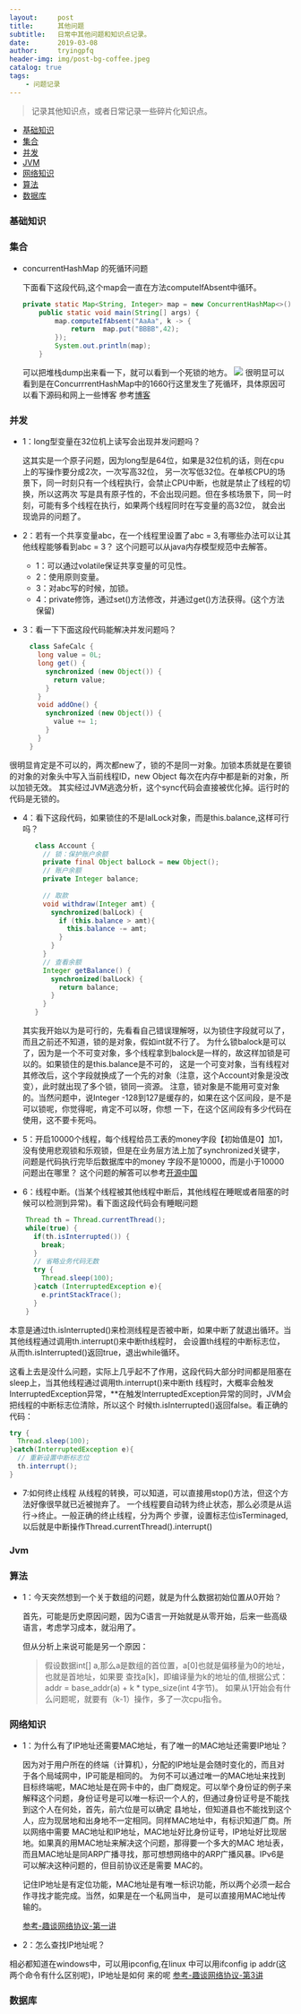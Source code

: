 ```yaml
---
layout:     post
title:      其他问题
subtitle:   日常中其他问题和知识点记录。
date:       2019-03-08
author:     tryingpfq
header-img: img/post-bg-coffee.jpeg
catalog: true
tags:
    - 问题记录
---
```


> 记录其他知识点，或者日常记录一些碎片化知识点。

* [基础知识](#基础知识)
* [集合](#集合)
* [并发](#并发)
* [JVM](#Jvm)
* [网络知识](#网络知识)
* [算法](#算法)
* [数据库](#数据库)


### 基础知识


### 集合
    
  * concurrentHashMap 的死循环问题
  
    下面看下这段代码,这个map会一直在方法computeIfAbsent中循环。
  
    ~~~java
    private static Map<String, Integer> map = new ConcurrentHashMap<>();
        public static void main(String[] args) {
            map.computeIfAbsent("AaAa", k -> {
                return  map.put("BBBB",42);
            });
            System.out.println(map);
        }
    ~~~
  
    可以把堆栈dump出来看一下，就可以看到一个死锁的地方。
    ![](https://github.com/tryingpfq/tryingpfq.github.io/blob/master/picture/bg-question-1.png?raw=true)
    很明显可以看到是在ConcurrrentHashMap中的1660行这里发生了死循环，具体原因可以看下源码和网上一些博客
    参考[博客](https://cloud.tencent.com/developer/article/1533786)
    

### 并发
   * 1：long型变量在32位机上读写会出现并发问题吗？
   
       这其实是一个原子问题，因为long型是64位，如果是32位机的话，则在cpu上的写操作要分成2次，一次写高32位，
       另一次写低32位。在单核CPU的场景下，同一时刻只有一个线程执行，会禁止CPU中断，也就是禁止了线程的切换，所以这两次
       写是具有原子性的，不会出现问题。但在多核场景下，同一时刻，可能有多个线程在执行，如果两个线程同时在写变量的高32位，
       就会出现诡异的问题了。
       
   * 2：若有一个共享变量abc，在一个线程里设置了abc = 3,有哪些办法可以让其他线程能够看到abc = 3？
      这个问题可以从java内存模型规范中去解答。
        * 1：可以通过volatile保证共享变量的可见性。
        * 2：使用原则变量。
        * 3：对abc写的时候，加锁。
        * 4：private修饰，通过set()方法修改，并通过get()方法获得。(这个方法保留)
      
   * 3：看一下下面这段代码能解决并发问题吗？
   ```java
        class SafeCalc {
          long value = 0L;
          long get() {
            synchronized (new Object()) {
              return value;
            }
          }
          void addOne() {
            synchronized (new Object()) {
              value += 1;
            }
          }
        }
   ```
   很明显肯定是不可以的，两次都new了，锁的不是同一对象。加锁本质就是在要锁的对象的对象头中写入当前线程ID，new Object
   每次在内存中都是新的对象，所以加锁无效。
   其实经过JVM逃逸分析，这个sync代码会直接被优化掉。运行时的代码是无锁的。

   * 4：看下这段代码，如果锁住的不是lalLock对象，而是this.balance,这样可行吗？
     ```java
        class Account {
          // 锁：保护账户余额
          private final Object balLock = new Object();
          // 账户余额  
          private Integer balance;
         
          // 取款
          void withdraw(Integer amt) {
            synchronized(balLock) {
              if (this.balance > amt){
                this.balance -= amt;
              }
            }
          } 
          // 查看余额
          Integer getBalance() {
            synchronized(balLock) {
              return balance;
            }
          }
        }
     ```
      其实我开始以为是可行的，先看看自己错误理解呀，以为锁住字段就可以了，而且之前还不知道，锁的是对象，假如int就不行了。
      为什么锁balock是可以了，因为是一个不可变对象，多个线程拿到balock是一样的，故这样加锁是可以的。如果锁住的是this.balance是不可的，
      这是一个可变对象，当有线程对其修改后，这个字段就换成了一个先的对象（注意，这个Account对象是没改变），此时就出现了多个锁，锁同一资源。
      注意，锁对象是不能用可变对象的。当然问题中，说Integer -128到127是缓存的，如果在这个区间段，是不是可以锁呢，你觉得呢，肯定不可以呀，你想
      一下，在这个区间段有多少代码在使用，这不要卡死吗。
   
   * 5：开启10000个线程，每个线程给员工表的money字段【初始值是0】加1，没有使用悲观锁和乐观锁，但是在业务层方法上加了synchronized关键字，
      问题是代码执行完毕后数据库中的money 字段不是10000，而是小于10000 问题出在哪里？
      这个问题的解答可以参考[开源中国](https://my.oschina.net/u/3777556/blog/3011167)
   
   * 6：线程中断。(当某个线程被其他线程中断后，其他线程在睡眠或者阻塞的时候可以检测到异常)。看下面这段代码会有睡眠问题
```java
    Thread th = Thread.currentThread();
    while(true) {
      if(th.isInterrupted()) {
        break;
      }
      // 省略业务代码无数
      try {
        Thread.sleep(100);
      }catch (InterruptedException e){
        e.printStackTrace();
      }
    }
```
本意是通过th.isInterrupted()来检测线程是否被中断，如果中断了就退出循环。当其他线程通过调用th.interrupt()来中断th线程时，
会设置th线程的中断标志位，从而th.isInterrupted()返回true，退出while循环。

这看上去是没什么问题，实际上几乎起不了作用，这段代码大部分时间都是阻塞在sleep上，当其他线程通过调用th.interrupt()来中断th
线程时，大概率会触发InterruptedException异常，**在触发InterruptedException异常的同时，JVM会把线程的中断标志位清除，所以这个
时候th.isInterrupted()返回false。看正确的代码：
```java
try {
  Thread.sleep(100);
}catch(InterruptedException e){
  // 重新设置中断标志位
  th.interrupt();
}

```

   * 7:如何终止线程
      从线程的转换，可以知道，可以直接用stop()方法，但这个方法好像很早就已近被抛弃了。
      一个线程要自动转为终止状态，那么必须是从运行->终止。一般正确的终止线程，分为两个
      步骤，设置标志位isTerminaged,以后就是中断操作Thread.currentThread().interrupt()


### Jvm

### 算法
   * 1：今天突然想到一个关于数组的问题，就是为什么数据初始位置从0开始？
     
        首先，可能是历史原因问题，因为C语言一开始就是从零开始，后来一些高级语言，考虑学习成本，就沿用了。
        
        但从分析上来说可能是另一个原因：
        >假设数据int[] a,那么a是数组的首位置，a[0]也就是偏移量为0的地址，也就是首地址，如果要
        查找a[k]，即编译量为k的地址的值,根据公式：addr = base_addr(a) + k * type_size(int 4字节)。
        如果从1开始会有什么问题呢，就要有（k-1）操作，多了一次cpu指令。
        
### 网络知识
   * 1：为什么有了IP地址还需要MAC地址，有了唯一的MAC地址还需要IP地址？
  
      因为对于用户所在的终端（计算机），分配的IP地址是会随时变化的，而且对于各个局域网中，IP可能是相同的。
      为何不可以通过唯一的MAC地址来找到目标终端呢，MAC地址是在网卡中的，由厂商规定。可以举个身份证的例子来
      解释这个问题，身份证号是可以唯一标识一个人的，但通过身份证号是不能找到这个人在何处，首先，前六位是可以确定
      县地址，但知道县也不能找到这个人，应为现居地和出身地不一定相同。同样MAC地址中，有标识知道厂商。所以网络中需要
      MAC地址和IP地址，MAC地址好比身份证号，IP地址好比现居地。如果真的用MAC地址来解决这个问题，那得要一个多大的MAC
      地址表，而且MAC地址是同ARP广播寻找，那可想想网络中的ARP广播风暴。IPv6是可以解决这种问题的，但目前协议还是需要
      MAC的。
      
      记住IP地址是有定位功能，MAC地址是有唯一标识功能，所以两个必须一起合作寻找才能完成。当然，如果是在一个私网当中，
      是可以直接用MAC地址传输的。
      
      [参考-趣谈网络协议-第一讲]()
   * 2：怎么查找IP地址呢？

   相必都知道在windows中，可以用ipconfig,在linux 中可以用ifconfig ip addr(这两个命令有什么区别呢)，IP地址是如何
   来的呢 [参考-趣谈网络协议-第3讲]()

### 数据库

